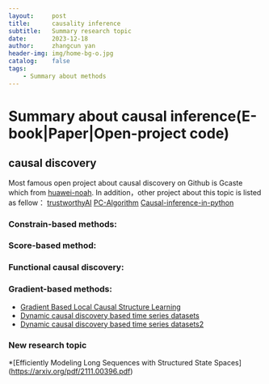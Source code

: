 ```yaml
---
layout:     post
title:      causality inference
subtitle:   Summary research topic
date:       2023-12-18
author:     zhangcun yan
header-img: img/home-bg-o.jpg
catalog:    false
tags:
    - Summary about methods
---
```


# Summary about causal inference(E-book|Paper|Open-project code) #

## causal discovery ##

Most famous open project about causal discovery on Github is Gcaste which from [huawei-noah](https://github.com/huawei-noah). In addition，other project about this topic is listed as fellow：
[trustworthyAI](https://github.com/huawei-noah/trustworthyAI)
[PC-Algorithm](https://github.com/liuqidong07/PC-Algorithm)
[Causal-inference-in-python](https://github.com/PacktPublishing/Causal-Inference-and-Discovery-in-Python)

### Constrain-based methods: ###

### Score-based method: ###

### Functional causal discovery: ###

### **Gradient-based methods:** ###

* [Gradient Based Local Causal Structure Learning](https://yanzhangcun.github.io/files/ebooks/Gradient-Based_Local_Causal_Structure_Learning.pdf)
* [Dynamic causal discovery based time series datasets](https://yanzhangcun.github.io/files/ebook/Dynamic-causal-associations-time-series-dasets.pdf) 
* [Dynamic causal discovery based time series datasets2](https://yanzhangcun.github.io/files/ebook/Runge_Causal_Inference_for_Time_Series_NREE.pdf) 



### **New research topic** ###

*[Efficiently Modeling Long Sequences with Structured State Spaces] (https://arxiv.org/pdf/2111.00396.pdf)



